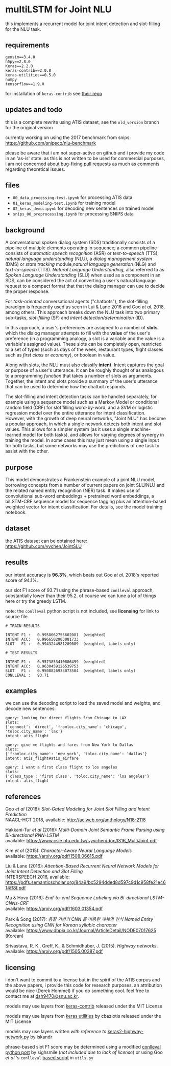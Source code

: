 # multiLSTM for Joint NLU

this implements a recurrent model for joint intent detection and slot-filling for the NLU task.

## requirements

```
gensim==3.4.0
h5py==2.8.0
Keras==2.2.0
keras-contrib==2.0.8
keras-utilities==0.5.0
numpy
tensorflow==1.9.0
```

for installation of `keras-contrib` see [their repo](https://github.com/keras-team/keras-contrib)

## updates and todo

this is a complete rewrite using ATIS dataset, see the `old_version` branch for the original version

currently working on using the 2017 benchmark from snips:  
https://github.com/snipsco/nlu-benchmark

please be aware that i am not super-active on github and i provide my code in an 'as-is' state. as this is not written to be used for commercial purposes, i am not concerned about bug-fixing pull requests as much as comments regarding theoretical issues.

## files

- `00_data_processing-test.ipynb` for processing ATIS data
- `01_keras_modeling-test.ipynb` for training model
- `02_keras_demo.ipynb` for decoding new sentences on trained model
- `snips_00_preprocessing.ipynb` for processing SNIPS data

## background

A conversational spoken dialog system (SDS) traditionally consists of a pipeline of multiple elements operating in sequence; a common pipeline consists of *automatic speech recognition* (ASR) or *text-to-speech* (TTS), *natural language understanding* (NLU), a *dialog management system* (DMS) or *state tracking* module,*natural language generation* (NLG) and *text-to-speech* (TTS). *Natural Language Understanding*, also referred to as *Spoken Language Understanding* (SLU) when used as a component in an SDS, can be considered the act of converting a user's natural language request to a compact format that that the dialog manager can use to decide the proper response.

For *task-oriented* conversational agents ("chatbots"), the slot-filling paradigm is frequently used as seen in Lui & Lane 2016 and Goo *et al.* 2018, among others. This approach breaks down the NLU task into two primary sub-tasks, *slot-filling* (SF) and *intent detection\/determination* (ID). 

In this approach, a user's preferences are assigned to a number of **slots**, which the dialog manager attempts to fill with the **value** of the user's preference (in a programming analogy, a slot is a variable and the value is a variable's assigned value). These slots can be completely open, restricted to a set of types (such as days of the week, restaurant types, flight classes such as *first class* or *economy*), or boolean in value.

Along with slots, the NLU must also classify **intent**. Intent captures the goal or purpose of a user's utterance. It can be roughly thought of as analogous to a programming *function* that takes a number of slots as arguments. Together, the intent and slots provide a summary of the user's utterance that can be used to determine how the chatbot responds.

The slot-filling and intent detection tasks can be handled separately, for example using a sequence model such as a Markov Model or conditional random field (CRF) for slot filling word-by-word, and a SVM or logistic regression model over the entire utterance for intent classification. However, with the growth of deep neural networks, "Joint NLU" has become a popular approach, in which a single network detects both intent and slot values. This allows for a simpler system (as it uses a single machine-learned model for both tasks), and allows for varying degrees of synergy in training the model. In some cases this may just mean using a single input for both tasks, but some networks may use the predictions of one task to assist with the other.

## purpose

This model demonstrates a Frankenstein example of a joint NLU model, borrowing concepts from a number of current papers on joint SLU/NLU and the related named entity recognition (NER) task. It makes use of convolutional sub-word embeddings + pretrained word embeddings, a biLSTM-CRF sequence model for sequence tagging plus an attention-based weighted vector for intent classification. For details, see the model training notebook.

## dataset

the ATIS dataset can be obtained here:  
https://github.com/yvchen/JointSLU

## results

our intent accuracy is **96.3%**, which beats out Goo *et al.* 2018's reported score of 94.1%. 

our slot F1 score of 93.71 using the phrase-based `conlleval` approach, substantially lower than their 95.2. of course we can tune a lot of things here or try the greedy LSTM.

note: the `conlleval` python script is not included, see **licensing** for link to source file.

```
# TRAIN RESULTS

INTENT F1 :   0.9958062755602081  (weighted)
INTENT ACC:   0.9966502903081733
SLOT   F1 :   0.9943244981289089  (weighted, labels only)

# TEST RESULTS

INTENT F1 :   0.9573853410886499  (weighted)
INTENT ACC:   0.9630459126539753
SLOT   F1 :   0.9508826933073504  (weighted, labels only)
CONLLEVAL :   93.71
```

## examples

we can use the decoding script to load the saved model and weights, and decode new sentences:

```
query: looking for direct flights from Chicago to LAX
slots:
{'connect': 'direct', 'fromloc.city_name': 'chicago', 'toloc.city_name': 'lax'}
intent: atis_flight

query: give me flights and fares from New York to Dallas
slots:
{'fromloc.city_name': 'new york', 'toloc.city_name': 'dallas'}
intent: atis_flight#atis_airfare

query: i want a first class flight to los angeles
slots:
{'class_type': 'first class', 'toloc.city_name': 'los angeles'}
intent: atis_flight
```

## references

Goo *et al* (2018): *Slot-Gated Modeling for Joint Slot Filling and Intent Prediction*  
NAACL-HCT 2018, available: http://aclweb.org/anthology/N18-2118

Hakkani-Tur *et al* (2016): *Multi-Domain Joint Semantic Frame Parsing using Bi-directional RNN-LSTM*  
available: https://www.csie.ntu.edu.tw/~yvchen/doc/IS16_MultiJoint.pdf

Kim *et al* (2015): *Character-Aware Neural Language Models*  
available: https://arxiv.org/pdf/1508.06615.pdf

Liu & Lane (2016): *Attention-Based Recurrent Neural Network Models for Joint Intent Detection and Slot Filling*  
INTERSPEECH 2016, available: https://pdfs.semanticscholar.org/84a9/bc5294dded8d597c9d1c958fe21e4614ff8f.pdf

Ma & Hovy (2016): *End-to-end Sequence Labeling via Bi-directional LSTM-CNNs-CRF*  
available: https://arxiv.org/pdf/1603.01354.pdf

Park & Song (2017): *음절 기반의 CNN 를 이용한 개체명 인식 Named Entity Recognition using CNN for Korean syllabic character*  
available: https://www.dbpia.co.kr/Journal/ArticleDetail/NODE07017625 (Korean)

Srivastava, R. K., Greff, K., & Schmidhuber, J. (2015). *Highway networks*.  
available: https://arxiv.org/pdf/1505.00387.pdf

## licensing

i don't want to commit to a license but in the spirit of the ATIS corpus and the above papers, i provide this code for research purposes. an attribution would be nice (Derek Hommel) if you do something cool. feel free to contact me at dsh9470@snu.ac.kr.

models may use layers from [keras-contrib](https://github.com/keras-team/keras-contrib) released under the MIT License

models may use layers from [keras utilities](https://github.com/cbaziotis/keras-utilities) by cbaziotis released under the MIT License

models may use layers written *with reference to* [keras2-highway-network.py](https://gist.github.com/iskandr/a874e4cf358697037d14a17020304535) by iskandr

phrase-based slot F1 score may be determined using a modified [conlleval python port](https://github.com/sighsmile/conlleval) by sighsmile (*not included due to lack of license*) or using Goo *et al.*'s `conlleval` [based script](https://github.com/MiuLab/SlotGated-SLU) in `utils.py` 

